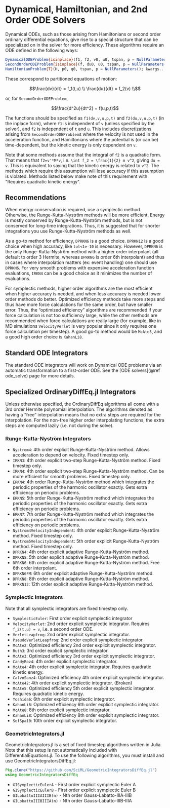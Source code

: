 # Dynamical, Hamiltonian, and 2nd Order ODE Solvers

Dynamical ODEs, such as those arising from Hamiltonians or second
order ordinary differential equations, give rise to a special structure
that can be specialized on in the solver for more efficiency.
These algorithms require an ODE defined in the following ways:

```julia
DynamicalODEProblem{isinplace}(f1, f2, v0, u0, tspan, p = NullParameters(); kwargs...)
SecondOrderODEProblem{isinplace}(f, du0, u0, tspan, p = NullParameters(); kwargs...)
HamiltonianProblem{T}(H, p0, q0, tspan, p = NullParameters(); kwargs...)
```

These correspond to partitioned equations of motion:

```math
\frac{dv}{dt} = f_1(t,u) \\
\frac{du}{dt} = f_2(v) \\
```

or, for `SecondOrderODEProblem`,
```math
\frac{d^2u}{dt^2} = f(u,p,t)
```

The functions should be specified as `f1(dv,v,u,p,t)` and `f2(du,v,u,p,t)`
(in the inplace form), where `f1` is independent of `v` (unless
specified by the solver), and `f2` is independent of `t` and `u`. This includes
discretizations arising from `SecondOrderODEProblem`s where the velocity is not
used in the acceleration function, and Hamiltonians where the potential is
(or can be) time-dependent, but the kinetic energy is only dependent on `v`.

Note that some methods assume that the integral of `f2` is a quadratic form. That
means that `f2=v'*M*v`, i.e. ``\int f_2 = \frac{1}{2} m v^2``, giving `du = v`. This is
equivalent to saying that the kinetic energy is related to ``v^2``. The methods
which require this assumption will lose accuracy if this assumption is violated.
Methods listed below make note of this requirement with "Requires quadratic
kinetic energy".

## Recommendations

When energy conservation is required, use a symplectic method. Otherwise, the
Runge-Kutta-Nyström methods will be more efficient. Energy is mostly conserved
by Runge-Kutta-Nyström methods, but is not conserved for long-time integrations.
Thus, it is suggested that for shorter integrations you use Runge-Kutta-Nyström
methods as well.

As a go-to method for efficiency, `DPRKN6` is a good choice. `DPRKN12` is a good
choice when high accuracy, like `tol<1e-10` is necessary. However, `DPRKN6` is
the only Runge-Kutta-Nyström method with a higher order interpolant (all default
to order 3 Hermite, whereas `DPRKN6` is order 6th interpolant) and thus in cases
where interpolation matters (ex: event handling) one should use `DPRKN6`. For
very smooth problems with expensive acceleration function evaluations, `IRKN4`
can be a good choice as it minimizes the number of evaluations.

For symplectic methods, higher order algorithms are the most efficient when higher
accuracy is needed, and when less accuracy is needed lower order methods do better.
Optimized efficiency methods take more steps and thus have more force calculations
for the same order, but have smaller error. Thus, the “optimized efficiency”
algorithms are recommended if your force calculation is not too sufficiency large,
while the other methods are recommended when force calculations are really large
(for example, like in MD simulations `VelocityVerlet` is very popular since it only
requires one force calculation per timestep). A good go-to method would be `McAte5`,
and a good high order choice is `KahanLi8`.

## Standard ODE Integrators

The standard ODE integrators will work on Dynamical ODE problems via an automatic
transformation to a first-order ODE. See the [ODE solvers](@ref ode_solve)
page for more details.

## Specialized OrdinaryDiffEq.jl Integrators

Unless otherwise specified, the OrdinaryDiffEq algorithms all come with a
3rd order Hermite polynomial interpolation. The algorithms denoted as having a
“free” interpolation means that no extra steps are required for the
interpolation. For the non-free higher order interpolating functions, the extra
steps are computed lazily (i.e. not during the solve).

### Runge-Kutta-Nyström Integrators

  - `Nystrom4`: 4th order explicit Runge-Kutta-Nyström method. Allows acceleration
    to depend on velocity. Fixed timestep only.
  - `IRKN3`: 4th order explicit two-step Runge-Kutta-Nyström method. Fixed
    timestep only.
  - `IRKN4`: 4th order explicit two-step Runge-Kutta-Nyström method. Can be more
    efficient for smooth problems. Fixed timestep only.
  - `ERKN4`: 4th order Runge-Kutta-Nyström method which integrates the periodic
    properties of the harmonic oscillator exactly. Gets extra efficiency on periodic
    problems.
  - `ERKN5`: 5th order Runge-Kutta-Nyström method which integrates the periodic
    properties of the harmonic oscillator exactly. Gets extra efficiency on periodic
    problems.
  - `ERKN7`: 7th order Runge-Kutta-Nyström method which integrates the periodic
    properties of the harmonic oscillator exactly. Gets extra efficiency on periodic
    problems.
  - `Nystrom4VelocityIndependent`: 4th order explicit Runge-Kutta-Nyström method.
    Fixed timestep only.
  - `Nystrom5VelocityIndependent`: 5th order explicit Runge-Kutta-Nyström method.
    Fixed timestep only.
  - `DPRKN4`: 4th order explicit adaptive Runge-Kutta-Nyström method.
  - `DPRKN5`: 5th order explicit adaptive Runge-Kutta-Nyström method.
  - `DPRKN6`: 6th order explicit adaptive Runge-Kutta-Nyström method. Free 6th
    order interpolant.
  - `DPRKN6FM`: 6th order explicit adaptive Runge-Kutta-Nyström method.
  - `DPRKN8`: 8th order explicit adaptive Runge-Kutta-Nyström method.
  - `DPRKN12`: 12th order explicit adaptive Runge-Kutta-Nyström method.

### Symplectic Integrators

Note that all symplectic integrators are fixed timestep only.

  - `SymplecticEuler`: First order explicit symplectic integrator
  - `VelocityVerlet`: 2nd order explicit symplectic integrator. Requires `f_2(t,u) = v`, i.e.
    a second order ODE.
  - `VerletLeapfrog`: 2nd order explicit symplectic integrator.
  - `PseudoVerletLeapfrog`: 2nd order explicit symplectic integrator.
  - `McAte2`: Optimized efficiency 2nd order explicit symplectic integrator.
  - `Ruth3`: 3rd order explicit symplectic integrator.
  - `McAte3`: Optimized efficiency 3rd order explicit symplectic integrator.
  - `CandyRoz4`: 4th order explicit symplectic integrator.
  - `McAte4`: 4th order explicit symplectic integrator. Requires quadratic
    kinetic energy.
  - `CalvoSanz4`: Optimized efficiency 4th order explicit symplectic integrator.
  - `McAte42`: 4th order explicit symplectic integrator. (Broken)
  - `McAte5`: Optimized efficiency 5th order explicit symplectic integrator.
    Requires quadratic kinetic energy.
  - `Yoshida6`: 6th order explicit symplectic integrator.
  - `KahanLi6`: Optimized efficiency 6th order explicit symplectic integrator.
  - `McAte8`: 8th order explicit symplectic integrator.
  - `KahanLi8`: Optimized efficiency 8th order explicit symplectic integrator.
  - `SofSpa10`: 10th order explicit symplectic integrator.

### GeometricIntegrators.jl

GeometricIntegrators.jl is a set of fixed timestep algorithms written in Julia.
Note that this setup is not automatically included with DifferentialEquations.jl.
To use the following algorithms, you must install and use
GeometricIntegratorsDiffEq.jl:

```julia
Pkg.clone("https://github.com/SciML/GeometricIntegratorsDiffEq.jl")
using GeometricIntegratorsDiffEq
```

  - `GISymplecticEulerA` - First order explicit symplectic Euler A
  - `GISymplecticEulerB` - First order explicit symplectic Euler B
  - `GILobattoIIIAIIIB(n)` - Nth order Gauss-Labatto-IIIA-IIIB
  - `GILobattoIIIBIIIA(n)` - Nth order Gauss-Labatto-IIIB-IIIA
